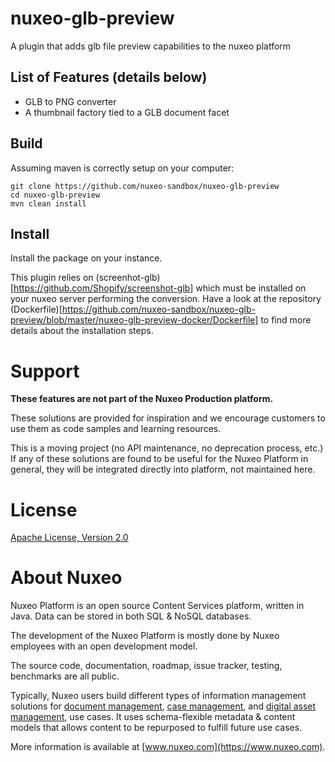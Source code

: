 nuxeo-glb-preview
===================

A plugin that adds glb file preview capabilities to the nuxeo platform

## List of Features (details below)

- GLB to PNG converter
- A thumbnail factory tied to a GLB document facet


## Build

Assuming maven is correctly setup on your computer:

```
git clone https://github.com/nuxeo-sandbox/nuxeo-glb-preview
cd nuxeo-glb-preview
mvn clean install
```

## Install

Install the package on your instance.

This plugin relies on (screenhot-glb)[https://github.com/Shopify/screenshot-glb] which must be installed on your nuxeo server performing the conversion. Have a look at the repository (Dockerfile)[https://github.com/nuxeo-sandbox/nuxeo-glb-preview/blob/master/nuxeo-glb-preview-docker/Dockerfile] to find more details about the installation steps.

# Support

**These features are not part of the Nuxeo Production platform.**

These solutions are provided for inspiration and we encourage customers to use them as code samples and learning resources.

This is a moving project (no API maintenance, no deprecation process, etc.) If any of these solutions are found to be useful for the Nuxeo Platform in general, they will be integrated directly into platform, not maintained here.

# License

[Apache License, Version 2.0](http://www.apache.org/licenses/LICENSE-2.0.html)

# About Nuxeo

Nuxeo Platform is an open source Content Services platform, written in Java. Data can be stored in both SQL & NoSQL databases.

The development of the Nuxeo Platform is mostly done by Nuxeo employees with an open development model.

The source code, documentation, roadmap, issue tracker, testing, benchmarks are all public.

Typically, Nuxeo users build different types of information management solutions for [document management](https://www.nuxeo.com/solutions/document-management/), [case management](https://www.nuxeo.com/solutions/case-management/), and [digital asset management](https://www.nuxeo.com/solutions/dam-digital-asset-management/), use cases. It uses schema-flexible metadata & content models that allows content to be repurposed to fulfill future use cases.

More information is available at [www.nuxeo.com](https://www.nuxeo.com).
